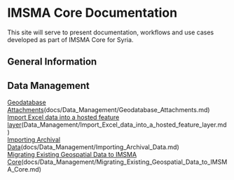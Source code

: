 # IMSMA Core Documentation
This site will serve to present documentation, workflows and use cases developed as part of IMSMA Core for Syria.

## General Information


## Data Management
  [Geodatabase Attachments]()(docs/Data_Management/Geodatabase_Attachments.md)  
  [Import Excel data into a hosted feature layer]()(Data_Management/Import_Excel_data_into_a_hosted_feature_layer.md)  
  [Importing Archival Data]()(docs/Data_Management/Importing_Archival_Data.md)  
  [Migrating Existing Geospatial Data to IMSMA Core]()(docs/Data_Management/Migrating_Existing_Geospatial_Data_to_IMSMA_Core.md)  

